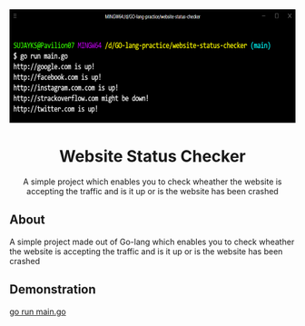 <div align="center">
<img src="assets/websiteout.png" height="200" width="600" />
<br />
<h1>Website Status Checker</h1>
<p>
A simple project which enables you to check wheather the website is accepting the traffic and is it up or is the website has been crashed
</p>

</div>

## About

A simple project made out of Go-lang which enables you to check wheather the website is accepting the traffic and is it up or is the website has been crashed
## Demonstration

<a href="https://iamrajiv.github.ioRain-Simulation/">go run main.go</a>




